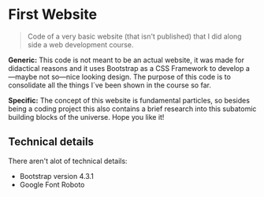 # First Website

> Code of a very basic website (that isn't published) that I did along side a web development course.

**Generic:** This code is not meant to be an actual website, it was made for didactical reasons and it uses Bootstrap as a CSS Framework to develop a—maybe not so—nice looking design. The purpose of this code is to consolidate all the things I´ve been shown in the course so far.

**Specific:** The concept of this website is fundamental particles, so besides being a coding project this also contains a brief research into this subatomic building blocks of the universe. Hope you like it!

## Technical details

There aren't alot of technical details:
- Bootstrap version 4.3.1
- Google Font Roboto
